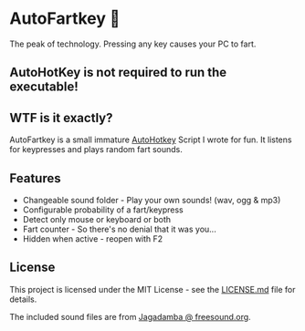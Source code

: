# AutoFartkey :poop:
The peak of technology. Pressing any key causes your PC to fart.

## AutoHotKey is not required to run the executable!

## WTF is it exactly?
AutoFartkey is a small immature [AutoHotkey](https://autohotkey.com/) Script I wrote for fun. It listens for keypresses and plays random fart sounds.

## Features
- Changeable sound folder - Play your own sounds! (wav, ogg & mp3)
- Configurable probability of a fart/keypress
- Detect only mouse or keyboard or both
- Fart counter - So there's no denial that it was you...
- Hidden when active - reopen with F2

## License
This project is licensed under the MIT License - see the [LICENSE.md](LICENSE.md) file for details.

The included sound files are from [Jagadamba @ freesound.org](https://freesound.org/people/Jagadamba/packs/15564/).
